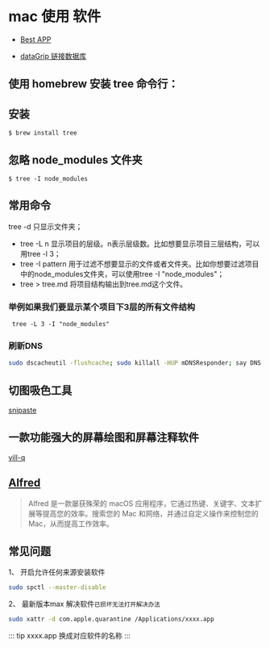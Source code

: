 # mac 使用 软件


- [Best APP](https://github.com/hzlzh/Best-App)

- [dataGrip 链接数据库]()

## 使用 homebrew 安装 tree 命令行：
## 安装
```shell
$ brew install tree
```

## 忽略 node_modules 文件夹
```shell
$ tree -I node_modules
```

## 常用命令
tree -d 只显示文件夹； 
* tree -L n 显示项目的层级。n表示层级数。比如想要显示项目三层结构，可以用tree -l 3； 
* tree -I pattern 用于过滤不想要显示的文件或者文件夹。比如你想要过滤项目中的node_modules文件夹，可以使用tree -I "node_modules"； 
* tree > tree.md 将项目结构输出到tree.md这个文件。

### 举例如果我们要显示某个项目下3层的所有文件结构
```
 tree -L 3 -I "node_modules"
```

### 刷新DNS
```sh
sudo dscacheutil -flushcache; sudo killall -HUP mDNSResponder; say DNS cache flushed
```

## 切图吸色工具 
[snipaste](https://www.snipaste.com/)

## 一款功能强大的屏幕绘图和屏幕注释软件
 [vill-q](http://www.pixelegg.me/vill-q)

## [Alfred](https://www.alfredapp.com/)
> Alfred 是一款屡获殊荣的 macOS 应用程序，它通过热键、关键字、文本扩展等提高您的效率。搜索您的 Mac 和网络，并通过自定义操作来控制您的 Mac，从而提高工作效率。

## 常见问题

1、 开启允许任何来源安装软件
```sh
sudo spctl --master-disable
```

2、 最新版本max 解决软件`已损坏无法打开解决办法`
```sh
sudo xattr -d com.apple.quarantine /Applications/xxxx.app
```
::: tip
xxxx.app 换成对应软件的名称
:::